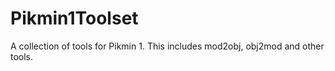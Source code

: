 # Pikmin1Toolset
A collection of tools for Pikmin 1.  This includes mod2obj, obj2mod and other tools.
